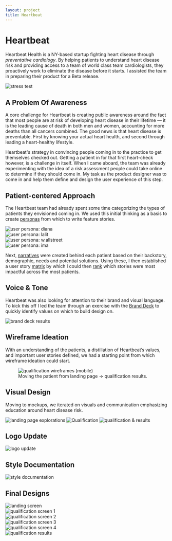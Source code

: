 ```yaml
---
layout: project
title: Heartbeat
---
```


# Heartbeat

Heartbeat Health is a NY-based startup fighting heart disease through <em>preventative cardiology</em>. By helping patients to understand heart disease risk and providing access to a team of world class team cardiologists, they proactively work to eliminate the disease before it starts. I assisted the team in preparing their product for a Beta release.

<img src="{{ site.baseurl }}/images/heartbeat/stress-test.jpg" alt="stress test">

## A Problem Of Awareness

A core challenge for Heartbeat is creating public awareness around the fact that most people are at risk of developing heart disease in their lifetime — it is the leading cause of death in both men and women, accounting for more deaths than all cancers combined. The good news is that heart disease is preventable. First by knowing your actual heart health, and second through leading a heart-healthy lifestyle.

Heartbeat's strategy in convincing people coming in to the practice to get themselves checked out. Getting a patient in for that first heart-check however, is a challenge in itself. When I came aboard, the team was already experimenting with the idea of a risk assessment people could take online to determine if they should come in. My task as the product designer was to come in and help them define and design the user experience of this step.

## Patient-centered Approach

The Heartbeat team had already spent some time categorizing the types of patients they envisioned coming in. We used this initial thinking as a basis to create <a href="https://drive.google.com/drive/folders/1Ve634HA9V070lLvJ198nwLZqZvVMeyeI?usp=sharing" target="_blank">personas</a> from which to write feature stories.

<div class="img-collection">

  <div class="img-collection-item light-border">
    <img src="{{ site.baseurl }}/images/heartbeat/persona-1-diana.jpg" alt="user persona: diana">
  </div>
  <div class="img-collection-item light-border">
    <img src="{{ site.baseurl }}/images/heartbeat/persona-2-lalit.jpg" alt="user persona: lalit">
  </div>

</div>
<div class="img-collection">
  <div class="img-collection-item light-border">
    <img src="{{ site.baseurl }}/images/heartbeat/persona-3-wallstreet.jpg" alt="user persona: w.allstreet">
  </div>
  <div class="img-collection-item light-border">
    <img src="{{ site.baseurl }}/images/heartbeat/persona-4-ima.jpg" alt="user persona: ima">
  </div>

</div>

Next, <a href="https://drive.google.com/open?id=1Ve634HA9V070lLvJ198nwLZqZvVMeyeI" target="_blank">narratives</a> were created behind each patient based on their backstory, demographic, needs and potential solutions. Using these, I then established a user story <a href="https://docs.google.com/spreadsheets/d/15tHqNh0g0SuM7EV_haE-IGjNOURVD5s3kRXGKKvDck4/edit?usp=sharing">matrix</a> by which I could then <a href="https://docs.google.com/document/d/1eZWSZU4mbpAtjBvEQlw68SSQ7914zowhIZL20dYBntg/edit?usp=sharing">rank</a> which stories were most impactful across the most patients.

## Voice & Tone

Heartbeat was also looking for attention to their brand and visual language. To kick this off I led the team through an exercise with the <a href="https://branding.cards/" target="_blank">Brand Deck</a> to quickly identify values on which to build design on.

<img src="{{ site.baseurl }}/images/heartbeat/brand-deck-results.jpg" alt="brand deck results">

## Wireframe Ideation

With an understanding of the patients, a distillation of Heartbeat’s values, and important user stories defined, we had a starting point from which wireframe ideation could start.

<figure>
<img src="{{ site.baseurl }}/images/heartbeat/QUAL-v2.1-(mobile).jpg" alt="qualification wireframes (mobile)">
<figcaption>Moving the patient from landing page → qualification results.</figcaption>
</figure>

## Visual Design

Moving to mockups, we iterated on visuals and communication emphasizing education around heart disease risk.

<img src="{{ site.baseurl }}/images/heartbeat/landing-page-explorations.jpg" alt="landing page explorations">
<img src="{{ site.baseurl }}/images/heartbeat/qual.jpg" alt="Qualification">
<img src="{{ site.baseurl }}/images/heartbeat/qual+results.jpg" alt="qualification & results">

## Logo Update

<img src="{{ site.baseurl }}/images/heartbeat/logo-update.jpg" alt="logo update">

## Style Documentation

<img src="{{ site.baseurl }}/images/heartbeat/style+guide.jpg" alt="style documentation">

## Final Designs

<div class="img-collection">

  <div class="img-collection-item">
    <img src="{{ site.baseurl }}/images/heartbeat/landing.gif" alt="landing screen">
  </div>
  <div class="img-collection-item">
    <img src="{{ site.baseurl }}/images/heartbeat/qual-1.gif" alt="qualification screen 1">
  </div>
</div>

<div class="img-collection">
  <div class="img-collection-item">
    <img src="{{ site.baseurl }}/images/heartbeat/qual-2.gif" alt="qualification screen 2">
  </div>
  <div class="img-collection-item">
    <img src="{{ site.baseurl }}/images/heartbeat/qual-3.png" alt="qualification screen 3">
  </div>
</div>

<div class="img-collection">
  <div class="img-collection-item">
    <img src="{{ site.baseurl }}/images/heartbeat/qual-4.png" alt="qualification screen 4">
  </div>
  <div class="img-collection-item">
    <img src="{{ site.baseurl }}/images/heartbeat/qual-results.png" alt="qualification results">
  </div>
</div>
